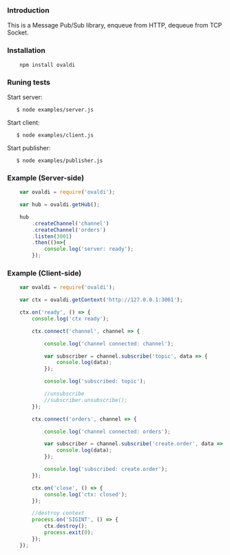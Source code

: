 ### Introduction

 This is a Message Pub/Sub library, enqueue from HTTP, dequeue from TCP Socket.

### Installation 

```
	npm install ovaldi
```
 
### Runing tests
 	
 Start server:
 ```
    $ node examples/server.js
 ```   
 Start client:
 ```    
    $ node examples/client.js
 ```
 Start publisher:
 ```
    $ node examples/publisher.js
 ```
### Example (Server-side)
```js
    var ovaldi = require('ovaldi');

	var hub = ovaldi.getHub();

	hub
		.createChannel('channel')
	 	.createChannel('orders')
 		.listen(3001)
		.then(()=>{
			console.log('server: ready');	
	 	});
```
### Example (Client-side)

```js
    var ovaldi = require('ovaldi');

	var ctx = ovaldi.getContext('http://127.0.0.1:3001');

	ctx.on('ready', () => {
		console.log('ctx ready');

		ctx.connect('channel', channel => {

			console.log('channel connected: channel');

			var subscriber = channel.subscribe('topic', data => {
				console.log(data);
			});

			console.log('subscribed: topic');

			//unsubscribe
			//subscriber.unsubscribe();
		});

		ctx.connect('orders', channel => {

			console.log('channel connected: orders');

			var subscriber = channel.subscribe('create.order', data => {
				console.log(data);
			});

			console.log('subscribed: create.order');
		});

		ctx.on('close', () => {
			console.log('ctx: closed');
		});

		//destroy context
		process.on('SIGINT', () => {
			ctx.destroy();
			process.exit(0);
		});
	});
```
